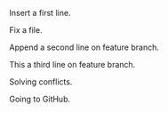 Insert a first line.

Fix a file.

Append a second line on feature branch.

This a third line  on feature branch.

Solving conflicts.

Going to GitHub.
